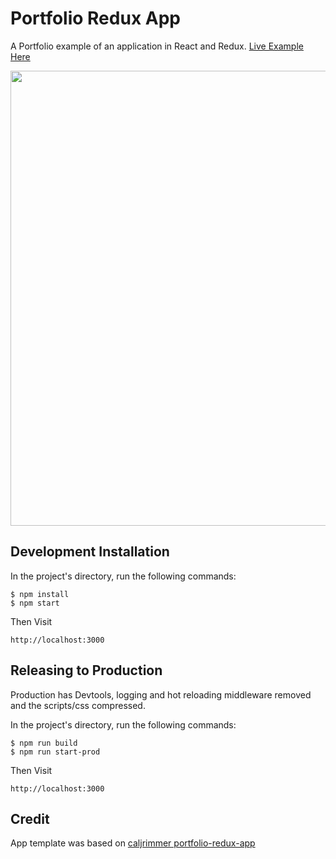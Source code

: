 # Portfolio Redux App

A Portfolio example of an application in React and Redux. [Live Example Here](https://anzizhao.github.io)

<img src="http://7xld7r.com1.z0.glb.clouddn.com/portfolio%2Fop2.gif" width="728" />

## Development Installation

In the project's directory, run the following commands:

```
$ npm install
$ npm start
```

Then Visit

```
http://localhost:3000
```

## Releasing to Production

Production has Devtools, logging and hot reloading middleware removed and the scripts/css compressed. 

In the project's directory, run the following commands:

```
$ npm run build
$ npm run start-prod
```

Then Visit

```
http://localhost:3000
```

## Credit

App template was based on [caljrimmer portfolio-redux-app](https://github.com/calirimmer/portfolio-redux-app) 
